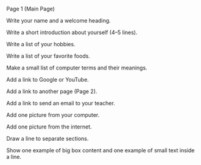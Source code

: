 Page 1 (Main Page)

Write your name and a welcome heading.

Write a short introduction about yourself (4–5 lines).

Write a list of your hobbies.

Write a list of your favorite foods.

Make a small list of computer terms and their meanings.

Add a link to Google or YouTube.

Add a link to another page (Page 2).

Add a link to send an email to your teacher.

Add one picture from your computer.

Add one picture from the internet.

Draw a line to separate sections.

Show one example of big box content and one example of small text inside a line.
